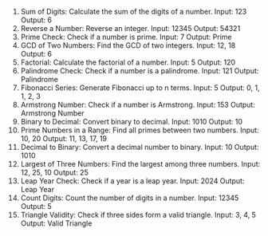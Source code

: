 1. Sum of Digits: Calculate the sum of the digits of a number.
Input: 123 Output: 6
2. Reverse a Number: Reverse an integer. Input: 12345 Output:
54321
3. Prime Check: Check if a number is prime. Input: 7 Output:
Prime
4. GCD of Two Numbers: Find the GCD of two integers. Input:
12, 18 Output: 6
5. Factorial: Calculate the factorial of a number. Input: 5
Output: 120
6. Palindrome Check: Check if a number is a palindrome. Input:
121 Output: Palindrome
7. Fibonacci Series: Generate Fibonacci up to n terms. Input: 5
Output: 0, 1, 1, 2, 3
8. Armstrong Number: Check if a number is Armstrong. Input:
153 Output: Armstrong Number
9. Binary to Decimal: Convert binary to decimal. Input: 1010
Output: 10
10. Prime Numbers in a Range: Find all primes between two
numbers. Input: 10, 20 Output: 11, 13, 17, 19
11. Decimal to Binary: Convert a decimal number to binary. Input:
10 Output: 1010
12. Largest of Three Numbers: Find the largest among three
numbers. Input: 12, 25, 10 Output: 25
13. Leap Year Check: Check if a year is a leap year. Input: 2024
Output: Leap Year
14. Count Digits: Count the number of digits in a number. Input:
12345 Output: 5
15. Triangle Validity: Check if three sides form a valid triangle.
Input: 3, 4, 5 Output: Valid Triangle
